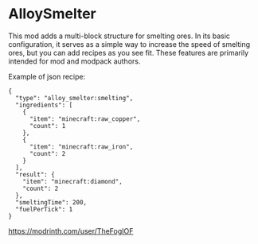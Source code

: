 # AlloySmelter

This mod adds a multi-block structure for smelting ores. In its basic configuration, it serves as a simple way to increase the speed of smelting ores, but you can add recipes as you see fit. These features are primarily intended for mod and modpack authors.

Example of json recipe:
```
{
  "type": "alloy_smelter:smelting",
  "ingredients": [
    {
      "item": "minecraft:raw_copper",
      "count": 1
    },
    {
      "item": "minecraft:raw_iron",
      "count": 2
    }
  ],
  "result": {
    "item": "minecraft:diamond",
    "count": 2
  },
  "smeltingTime": 200,
  "fuelPerTick": 1
}
```

https://modrinth.com/user/TheFogIOF
